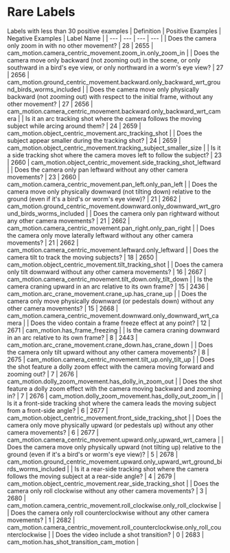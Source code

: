 # Rare Labels
Labels with less than 30 positive examples
| Definition | Positive Examples | Negative Examples | Label Name |
| --- | --- | --- | --- |
| Does the camera only zoom in with no other movement? | 28 | 2655 | cam_motion.camera_centric_movement.zoom_in.only_zoom_in |
| Does the camera move only backward (not zooming out) in the scene, or only southward in a bird's eye view, or only northward in a worm's eye view? | 27 | 2656 | cam_motion.ground_centric_movement.backward.only_backward_wrt_ground_birds_worms_included |
| Does the camera move only physically backward (not zooming out) with respect to the initial frame, without any other movement? | 27 | 2656 | cam_motion.camera_centric_movement.backward.only_backward_wrt_camera |
| Is it an arc tracking shot where the camera follows the moving subject while arcing around them? | 24 | 2659 | cam_motion.object_centric_movement.arc_tracking_shot |
| Does the subject appear smaller during the tracking shot? | 24 | 2659 | cam_motion.object_centric_movement.tracking_subject_smaller_size |
| Is it a side tracking shot where the camera moves left to follow the subject? | 23 | 2660 | cam_motion.object_centric_movement.side_tracking_shot_leftward |
| Does the camera only pan leftward without any other camera movements? | 23 | 2660 | cam_motion.camera_centric_movement.pan_left.only_pan_left |
| Does the camera move only physically downward (not tilting down) relative to the ground (even if it's a bird's or worm's eye view)? | 21 | 2662 | cam_motion.ground_centric_movement.downward.only_downward_wrt_ground_birds_worms_included |
| Does the camera only pan rightward without any other camera movements? | 21 | 2662 | cam_motion.camera_centric_movement.pan_right.only_pan_right |
| Does the camera only move laterally leftward without any other camera movements? | 21 | 2662 | cam_motion.camera_centric_movement.leftward.only_leftward |
| Does the camera tilt to track the moving subjects? | 18 | 2650 | cam_motion.object_centric_movement.tilt_tracking_shot |
| Does the camera only tilt downward without any other camera movements? | 16 | 2667 | cam_motion.camera_centric_movement.tilt_down.only_tilt_down |
| Is the camera craning upward in an arc relative to its own frame? | 15 | 2436 | cam_motion.arc_crane_movement.crane_up.has_crane_up |
| Does the camera only move physically downward (or pedestals down) without any other camera movements? | 15 | 2668 | cam_motion.camera_centric_movement.downward.only_downward_wrt_camera |
| Does the video contain a frame freeze effect at any point? | 12 | 2671 | cam_motion.has_frame_freezing |
| Is the camera craning downward in an arc relative to its own frame? | 8 | 2443 | cam_motion.arc_crane_movement.crane_down.has_crane_down |
| Does the camera only tilt upward without any other camera movements? | 8 | 2675 | cam_motion.camera_centric_movement.tilt_up.only_tilt_up |
| Does the shot feature a dolly zoom effect with the camera moving forward and zooming out? | 7 | 2676 | cam_motion.dolly_zoom_movement.has_dolly_in_zoom_out |
| Does the shot feature a dolly zoom effect with the camera moving backward and zooming in? | 7 | 2676 | cam_motion.dolly_zoom_movement.has_dolly_out_zoom_in |
| Is it a front-side tracking shot where the camera leads the moving subject from a front-side angle? | 6 | 2677 | cam_motion.object_centric_movement.front_side_tracking_shot |
| Does the camera only move physically upward (or pedestals up) without any other camera movements? | 6 | 2677 | cam_motion.camera_centric_movement.upward.only_upward_wrt_camera |
| Does the camera move only physically upward (not tilting up) relative to the ground (even if it's a bird's or worm's eye view)? | 5 | 2678 | cam_motion.ground_centric_movement.upward.only_upward_wrt_ground_birds_worms_included |
| Is it a rear-side tracking shot where the camera follows the moving subject at a rear-side angle? | 4 | 2679 | cam_motion.object_centric_movement.rear_side_tracking_shot |
| Does the camera only roll clockwise without any other camera movements? | 3 | 2680 | cam_motion.camera_centric_movement.roll_clockwise.only_roll_clockwise |
| Does the camera only roll counterclockwise without any other camera movements? | 1 | 2682 | cam_motion.camera_centric_movement.roll_counterclockwise.only_roll_counterclockwise |
| Does the video include a shot transition? | 0 | 2683 | cam_motion.has_shot_transition_cam_motion |
